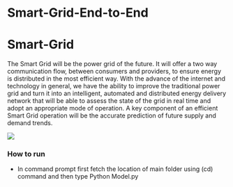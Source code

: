 # Smart-Grid-End-to-End
# Smart-Grid
The Smart Grid will be the power grid of the future. It will offer a two way communication flow, between consumers and
providers, to ensure energy is distributed in the most efficient way. With the advance of the internet and technology in
general, we have the ability to improve the traditional power grid and turn it into an intelligent, automated and distributed
energy delivery network that will be able to assess the state of the grid in real time and adopt an appropriate mode of
operation. A key component of an efficient Smart Grid operation will be the accurate prediction of future supply and
demand trends.

<img
src = "https://www.electricaltechnology.org/wp-content/uploads/2015/05/What-does-a-Smart-Grid-do.jpg"/>



### How to run
- In command prompt first fetch the location of main folder using (cd) command and then type Python Model.py
